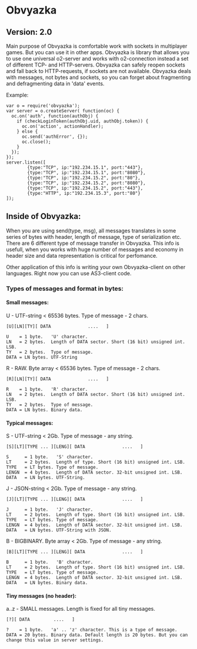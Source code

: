 Obvyazka
========

Version: 2.0
------------

Main purpose of Obvyazka is comfortable work with sockets in multiplayer games. But you can use it in other apps. Obvyazka is library that allows you to use one universal o2-server and works with o2-connection instead a set of different TCP- and HTTP-servers. Obvyazka can safely reopen sockets and fall back to HTTP-requests, if sockets are not available. Obvyazka deals with messages, not bytes and sockets, so you can forget about fragmenting and defragmenting data in 'data' events.

Example:

	var o = require('obvyazka');
	var server = o.createServer( function(oc) {
	  oc.on('auth', function(authObj) {
	    if (checkLoginToken(authObj.uid, authObj.token)) {
          oc.on('action', actionHandler);
	    } else {
		  oc.send('authError', {});
		  oc.close();
		}
	  });
	});
	server.listen([ 
			{type:"TCP", ip:"192.234.15.1", port:"443"},
			{type:"TCP", ip:"192.234.15.1", port:"8080"},
			{type:"TCP", ip:"192.234.15.2", port:"80"},
			{type:"TCP", ip:"192.234.15.2", port:"8080"},
			{type:"TCP", ip:"192.234.15.2", port:"443"},
			{type:"HTTP", ip:"192.234.15.3", port:"80"}
	]);	
	
Inside of Obvyazka:	
-------------------

When you are using send(type, msg), all messages translates in some series of bytes with header, length of message, type of serialization etc. There are 6 different type of message transfer in Obvyazka. This info is usefull, when you works with huge number of messages and economy in header size and data representation is critical for perfomance.

Other application of this info is writing your own Obvyazka-client on other languages. Right now you can use AS3-client code.
	
### Types of messages and format in bytes:

#### Small messages:

U - UTF-string < 65536 bytes. Type of message - 2 chars.

    [U][LN][TY][ DATA              ....   ]
	
	U    = 1 byte.   'U' character.
	LN   = 2 bytes.  Length of DATA sector. Short (16 bit) unsigned int. LSB.
	TY   = 2 bytes.  Type of message.
	DATA = LN bytes. UTF-String
	
R - RAW. Byte array < 65536 bytes. Type of message - 2 chars.

    [R][LN][TY][ DATA              ....   ]
	
	R    = 1 byte.   'R' character.
	LN   = 2 bytes.  Length of DATA sector. Short (16 bit) unsigned int. LSB.
	TY   = 2 bytes.  Type of message.
	DATA = LN bytes. Binary data.

#### Typical messages:

S - UTF-string < 2Gb. Type of message - any string.

    [S][LT][TYPE ... ][LENG][ DATA              ....   ]
	
	S      = 1 byte.   'S' character.
	LT     = 2 bytes.  Length of type. Short (16 bit) unsigned int. LSB.
	TYPE   = LT bytes. Type of message.
	LENGN  = 4 bytes.  Length of DATA sector. 32-bit unsigned int. LSB.
	DATA   = LN bytes. UTF-String.
	
J - JSON-string < 2Gb. Type of message - any string.

    [J][LT][TYPE ... ][LENG][ DATA              ....   ]
	
	J      = 1 byte.   'J' character.
	LT     = 2 bytes.  Length of type. Short (16 bit) unsigned int. LSB.
	TYPE   = LT bytes. Type of message.
	LENGN  = 4 bytes.  Length of DATA sector. 32-bit unsigned int. LSB.
	DATA   = LN bytes. UTF-String with JSON.
	
B - BIGBINARY. Byte array < 2Gb. Type of message - any string.

    [B][LT][TYPE ... ][LENG][ DATA              ....   ]
	
	B      = 1 byte.   'B' character.
	LT     = 2 bytes.  Length of type. Short (16 bit) unsigned int. LSB.
	TYPE   = LT bytes. Type of message.
	LENGN  = 4 bytes.  Length of DATA sector. 32-bit unsigned int. LSB.
	DATA   = LN bytes. Binary data.

#### Tiny messages (no header):

a..z - SMALL messages. Length is fixed for all tiny messages.

    [?][ DATA         ....   ]
	
	?    = 1 byte.   'a' .. 'z' character. This is a type of message.
	DATA = 20 bytes. Binary data. Default length is 20 bytes. But you can change this value in server settings.